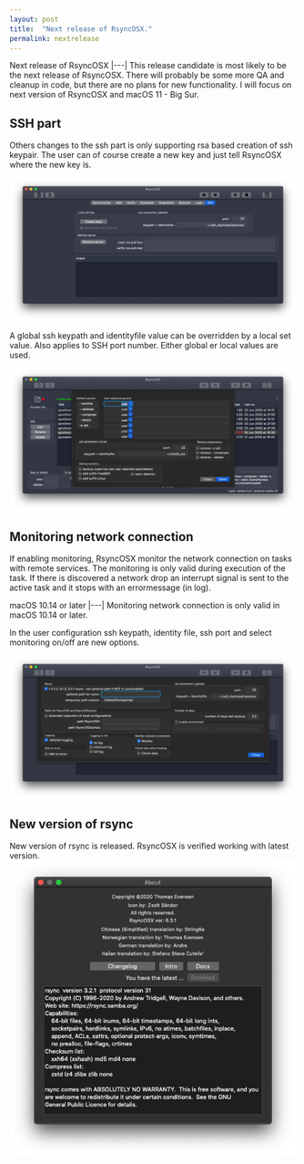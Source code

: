 ```yaml
---
layout: post
title:  "Next release of RsyncOSX."
permalink: nextrelease
---
```

Next release of RsyncOSX
|---|
This release candidate is most likely to be the next release of RsyncOSX. There will probably be some more QA and cleanup in code, but there are no plans for new functionality. I will focus on next version of RsyncOSX and macOS 11 - Big Sur.

## SSH part

Others changes to the ssh part is only supporting rsa based creation of ssh keypair. The user can of course create a new key and just tell RsyncOSX where the new key is.

![](/images/RsyncOSX/master/nextversion/globalssh.png)

A global ssh keypath and identityfile value can be overridden by a local set value. Also applies to SSH port number. Either global er local values are used.

![](/images/RsyncOSX/master/nextversion/localssh.png)

## Monitoring network connection

If enabling monitoring, RsyncOSX monitor the network connection on tasks with remote services. The monitoring is only valid during execution of the task. If there is discovered a network drop an interrupt signal is sent to the active task and it stops with an errormessage (in log).

macOS 10.14 or later
|---|
Monitoring network connection is only valid in macOS 10.14 or later.

In the user configuration ssh keypath, identity file, ssh port and select monitoring on/off are new options.

![](/images/RsyncOSX/master/nextversion/monitorandssh.png)

## New version of rsync

New version of rsync is released. RsyncOSX is verified working with latest version.
![](/images/RsyncOSX/master/nextversion/newversionrsync.png)
